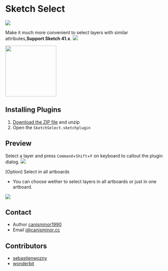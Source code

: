 # Sketch Select
![](https://badges.sketchpacks.com/plugins/cm.sketch.select/version.svg)

Make it much more convenient to select layers with similar attributes,**Support Sketch 41.x**.
![](http://i.imgur.com/iwedsd2.png)

<a href="http://bit.ly/SketchRunnerWebsite">
  <img src="http://sketchrunner.com/img/badge_white.png" width="160">
</a>

## Installing Plugins
1. [Download the ZIP file](https://github.com/canisminor1990/sketch-select/archive/master.zip) and unzip
2. Open the `SketchSelect.sketchplugin`

## Preview
Select a layer and press `Command`+`Shift`+`F` on keyboard to callout the plugin dialog.
![](http://i.imgur.com/Hly5g1r.png)

[Option] Select in all artboards

* You can choose wether to select layers in all artboards or just in one artboard.

![](http://i.imgur.com/xkma6Lb.png)

## Contact
* Author [canisminor1990](https://github.com/canisminor1990)
* Email <i@canisminor.cc>

## Contributors
* [sebastienwozny](https://github.com/sebastienwozny)
* [wonderbit](https://github.com/wonderbit/sketch-select-similar-layers)
